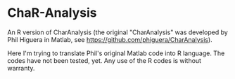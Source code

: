 ChaR-Analysis
=============

An R version of CharAnalysis (the original "CharAnalysis" was developed by Phil Higuera
in Matlab, see https://github.com/phiguera/CharAnalysis).

Here I'm trying to translate Phil's original Matlab code into R language.
The codes have not been tested, yet.
Any use of the R codes is without warranty.
